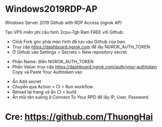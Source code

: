 # Windows2019RDP-AP

Windows Server 2019 Github with RDP Access (ngrok AP)

Tạo VPS miễn phí cấu hình 2cpu-7gb Ram FREE với Github:

- Click Fork góc phải màn hình để lưu vào Github của bạn.
- Truy cập https://dashboard.ngrok.com để lấy NGROK_AUTH_TOKEN
- Ở Github vào Settings > Secrets > New repository secret

* Phần Name: điền NGROK_AUTH_TOKEN
* Phần Value: truy cập https://dashboard.ngrok.com/auth/your-authtoken Copy và Paste Your Authtoken vào

- Ấn Add secret
- Chuyển qua Action > CI > Run workflow
- Reload lại trang và ấn CI > build
- Ấn mũi tên xuống ở Connect To Your RPD để lấy IP, User, Password.

# Cre: https://github.com/ThuongHai